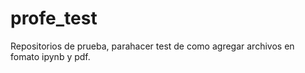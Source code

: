 # profe_test
Repositorios de prueba, parahacer test de como agregar archivos en fomato ipynb y pdf.
